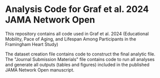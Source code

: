 # Analysis Code for Graf et al. 2024 JAMA Network Open
This repository contains all code used in Graf et al. 2024 (Educational Mobility, Pace of Aging, and Lifespan Among Participants in the Framingham Heart Study)

The dataset creation file contains code to construct the final analytic file. The "Journal Submission Materials" file contains code to run all analyses and generate all outputs (tables and figures) included in the published JAMA Network Open manuscript.
